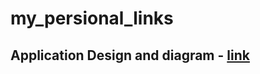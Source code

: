 # my_persional_links

## Application Design and diagram - [link](https://miro.com/welcomeonboard/YTFhdzdqRnhZTUJPWWZITDJRZ2xnQVFtV25iSGl1d2tTQTZ2U284Wml4UWllblZudXNYZzlZejdIUGlhTDZXRnwzNDU4NzY0NTc5MzIyNzg4MzEzfDI=?share_link_id=749148893040)
